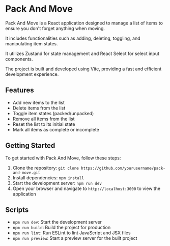 # Pack And Move

Pack And Move is a React application designed to manage a list of items to ensure you don't forget anything when moving.

It includes functionalities such as adding, deleting, toggling, and manipulating item states.

It utilizes Zustand for state management and React Select for select input components.

The project is built and developed using Vite, providing a fast and efficient development experience.

## Features

- Add new items to the list
- Delete items from the list
- Toggle item states (packed/unpacked)
- Remove all items from the list
- Reset the list to its initial state
- Mark all items as complete or incomplete

## Getting Started

To get started with Pack And Move, follow these steps:

1. Clone the repository: `git clone https://github.com/yourusername/pack-and-move.git`
2. Install dependencies: `npm install`
3. Start the development server: `npm run dev`
4. Open your browser and navigate to `http://localhost:3000` to view the application

## Scripts

- `npm run dev`: Start the development server
- `npm run build`: Build the project for production
- `npm run lint`: Run ESLint to lint JavaScript and JSX files
- `npm run preview`: Start a preview server for the built project
